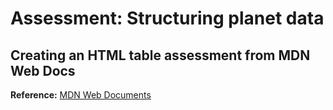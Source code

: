 # Assessment: Structuring planet data

## Creating an HTML table assessment from MDN Web Docs

**Reference:** [MDN Web Documents](https://developer.mozilla.org/en-US/docs/Learn/HTML/Tables/Structuring_planet_data)
